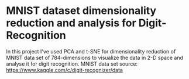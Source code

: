 # MNIST dataset dimensionality reduction and analysis for Digit-Recognition
In this project I've used PCA and t-SNE for dimensionality reduction of MNIST data set of 784-dimensions to visualize the data in 2-D space and analyse it for digit recognition. MNIST data set source: https://www.kaggle.com/c/digit-recognizer/data
